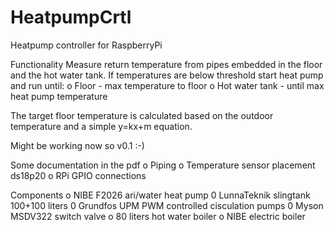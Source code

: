 # HeatpumpCrtl
Heatpump controller for RaspberryPi

Functionality
Measure return temperature from pipes embedded in the floor and the hot water tank.
If temperatures are below threshold start heat pump and run until:
o Floor - max temperature to floor
o Hot water tank - until max heat pump temperature

The target floor temperature is calculated based on the outdoor temperature and a simple y=kx+m equation.

Might be working now so v0.1 :-)

Some documentation in the pdf
o Piping
o Temperature sensor placement ds18p20
o RPi GPIO connections

Components
o NIBE F2026 ari/water heat pump
0 LunnaTeknik slingtank 100+100 liters
0 Grundfos UPM PWM controlled cisculation pumps
0 Myson MSDV322 switch valve
o 80 liters hot water boiler
o NIBE electric boiler

